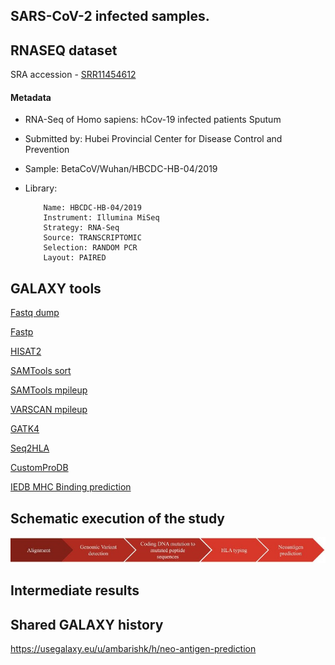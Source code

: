 ## SARS-CoV-2 infected samples.
## RNASEQ dataset
SRA accession - [SRR11454612](https://www.ncbi.nlm.nih.gov/sra/?term=SRR11454612)
#### Metadata
- RNA-Seq of Homo sapiens: hCov-19 infected patients Sputum
- Submitted by: Hubei Provincial Center for Disease Control and Prevention
- Sample: BetaCoV/Wuhan/HBCDC-HB-04/2019
- Library: 

          Name: HBCDC-HB-04/2019
          Instrument: Illumina MiSeq
          Strategy: RNA-Seq
          Source: TRANSCRIPTOMIC
          Selection: RANDOM PCR
          Layout: PAIRED

## GALAXY tools

[Fastq dump](https://usegalaxy.eu/root?tool_id=toolshed.g2.bx.psu.edu/repos/iuc/sra_tools/fasterq_dump/2.10.4+galaxy2)

[Fastp](https://usegalaxy.eu/root?tool_id=toolshed.g2.bx.psu.edu/repos/iuc/fastp/fastp/0.20.1+galaxy0)

[HISAT2](https://usegalaxy.eu/root?tool_id=toolshed.g2.bx.psu.edu/repos/iuc/hisat2/hisat2/2.1.0+galaxy5)

[SAMTools sort](https://usegalaxy.eu/root?tool_id=toolshed.g2.bx.psu.edu/repos/devteam/samtools_sort/samtools_sort/2.0.3)

[SAMTools mpileup](https://usegalaxy.eu/root?tool_id=toolshed.g2.bx.psu.edu/repos/devteam/samtools_mpileup/samtools_mpileup/2.1.4)

[VARSCAN mpileup](https://usegalaxy.eu/root?tool_id=toolshed.g2.bx.psu.edu/repos/iuc/varscan_mpileup/varscan_mpileup/2.4.3.1)

[GATK4](https://usegalaxy.eu/root?tool_id=toolshed.g2.bx.psu.edu/repos/iuc/gatk4_mutect2/gatk4_mutect2/4.1.4.0+galaxy2)

[Seq2HLA](https://usegalaxy.eu/root?tool_id=toolshed.g2.bx.psu.edu/repos/iuc/seq2hla/seq2hla/2.2.0)

[CustomProDB](https://usegalaxy.eu/root?tool_id=toolshed.g2.bx.psu.edu/repos/galaxyp/custom_pro_db/custom_pro_db/1.22.0)

[IEDB MHC Binding prediction](https://usegalaxy.eu/root?tool_id=toolshed.g2.bx.psu.edu/repos/iuc/iedb_api/iedb_api/2.15.0)

## Schematic execution of the study
![Execution](https://github.com/ambarishK/Neo-antigen-prediction/blob/master/hlanew.jpg)

## Intermediate results

## Shared GALAXY history
https://usegalaxy.eu/u/ambarishk/h/neo-antigen-prediction

